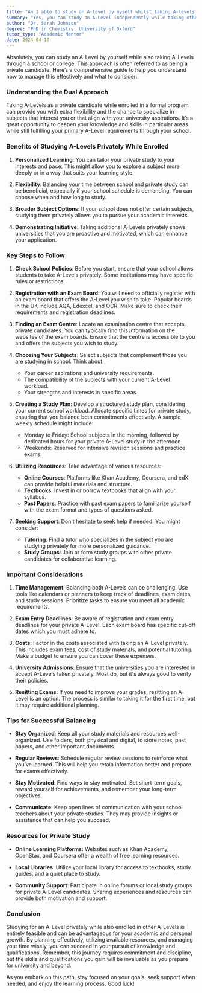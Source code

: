 ```yaml
---
title: "Am I able to study an A-level by myself whilst taking A-levels?"
summary: "Yes, you can study an A-Level independently while taking others at school, offering flexibility and specialization in your education."
author: "Dr. Sarah Johnson"
degree: "PhD in Chemistry, University of Oxford"
tutor_type: "Academic Mentor"
date: 2024-04-10
---
```


Absolutely, you can study an A-Level by yourself while also taking A-Levels through a school or college. This approach is often referred to as being a private candidate. Here’s a comprehensive guide to help you understand how to manage this effectively and what to consider:

### Understanding the Dual Approach

Taking A-Levels as a private candidate while enrolled in a formal program can provide you with extra flexibility and the chance to specialize in subjects that interest you or that align with your university aspirations. It’s a great opportunity to deepen your knowledge and skills in particular areas while still fulfilling your primary A-Level requirements through your school.

### Benefits of Studying A-Levels Privately While Enrolled

1. **Personalized Learning**: You can tailor your private study to your interests and pace. This might allow you to explore a subject more deeply or in a way that suits your learning style.
  
2. **Flexibility**: Balancing your time between school and private study can be beneficial, especially if your school schedule is demanding. You can choose when and how long to study.

3. **Broader Subject Options**: If your school does not offer certain subjects, studying them privately allows you to pursue your academic interests.

4. **Demonstrating Initiative**: Taking additional A-Levels privately shows universities that you are proactive and motivated, which can enhance your application.

### Key Steps to Follow

1. **Check School Policies**: Before you start, ensure that your school allows students to take A-Levels privately. Some institutions may have specific rules or restrictions.

2. **Registration with an Exam Board**: You will need to officially register with an exam board that offers the A-Level you wish to take. Popular boards in the UK include AQA, Edexcel, and OCR. Make sure to check their requirements and registration deadlines.

3. **Finding an Exam Centre**: Locate an examination centre that accepts private candidates. You can typically find this information on the websites of the exam boards. Ensure that the centre is accessible to you and offers the subjects you wish to study.

4. **Choosing Your Subjects**: Select subjects that complement those you are studying in school. Think about:
   - Your career aspirations and university requirements.
   - The compatibility of the subjects with your current A-Level workload.
   - Your strengths and interests in specific areas.

5. **Creating a Study Plan**: Develop a structured study plan, considering your current school workload. Allocate specific times for private study, ensuring that you balance both commitments effectively. A sample weekly schedule might include:
   - Monday to Friday: School subjects in the morning, followed by dedicated hours for your private A-Level study in the afternoon.
   - Weekends: Reserved for intensive revision sessions and practice exams.

6. **Utilizing Resources**: Take advantage of various resources:
   - **Online Courses**: Platforms like Khan Academy, Coursera, and edX can provide helpful materials and structure.
   - **Textbooks**: Invest in or borrow textbooks that align with your syllabus.
   - **Past Papers**: Practice with past exam papers to familiarize yourself with the exam format and types of questions asked.

7. **Seeking Support**: Don't hesitate to seek help if needed. You might consider:
   - **Tutoring**: Find a tutor who specializes in the subject you are studying privately for more personalized guidance.
   - **Study Groups**: Join or form study groups with other private candidates for collaborative learning.

### Important Considerations

1. **Time Management**: Balancing both A-Levels can be challenging. Use tools like calendars or planners to keep track of deadlines, exam dates, and study sessions. Prioritize tasks to ensure you meet all academic requirements.

2. **Exam Entry Deadlines**: Be aware of registration and exam entry deadlines for your private A-Level. Each exam board has specific cut-off dates which you must adhere to.

3. **Costs**: Factor in the costs associated with taking an A-Level privately. This includes exam fees, cost of study materials, and potential tutoring. Make a budget to ensure you can cover these expenses.

4. **University Admissions**: Ensure that the universities you are interested in accept A-Levels taken privately. Most do, but it's always good to verify their policies.

5. **Resitting Exams**: If you need to improve your grades, resitting an A-Level is an option. The process is similar to taking it for the first time, but it may require additional planning.

### Tips for Successful Balancing

- **Stay Organized**: Keep all your study materials and resources well-organized. Use folders, both physical and digital, to store notes, past papers, and other important documents.
  
- **Regular Reviews**: Schedule regular review sessions to reinforce what you’ve learned. This will help you retain information better and prepare for exams effectively.

- **Stay Motivated**: Find ways to stay motivated. Set short-term goals, reward yourself for achievements, and remember your long-term objectives.

- **Communicate**: Keep open lines of communication with your school teachers about your private studies. They may provide insights or assistance that can help you succeed.

### Resources for Private Study

- **Online Learning Platforms**: Websites such as Khan Academy, OpenStax, and Coursera offer a wealth of free learning resources.
  
- **Local Libraries**: Utilize your local library for access to textbooks, study guides, and a quiet place to study.

- **Community Support**: Participate in online forums or local study groups for private A-Level candidates. Sharing experiences and resources can provide both motivation and support.

### Conclusion

Studying for an A-Level privately while also enrolled in other A-Levels is entirely feasible and can be advantageous for your academic and personal growth. By planning effectively, utilizing available resources, and managing your time wisely, you can succeed in your pursuit of knowledge and qualifications. Remember, this journey requires commitment and discipline, but the skills and qualifications you gain will be invaluable as you prepare for university and beyond. 

As you embark on this path, stay focused on your goals, seek support when needed, and enjoy the learning process. Good luck!
    